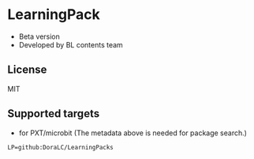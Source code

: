# LearningPack

* Beta version
* Developed by BL contents team

## License

MIT

## Supported targets

* for PXT/microbit
(The metadata above is needed for package search.)

```package
LP=github:DoraLC/LearningPacks
```
